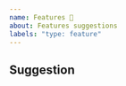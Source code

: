 ```yaml
---
name: Features 📝
about: Features suggestions
labels: "type: feature"
---
```


## Suggestion

<!-- Describe the suggestion -->

<!-- If applicable links to examples -->
